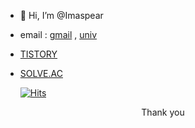 - 👋 Hi, I’m @Imaspear
- email : [gmail](rjsckdd12@gmail.com) , [univ](geonc123@pukyong.ac.kr)
- [TISTORY](https://imspear.tistory.com)
- [SOLVE.AC](https://solved.ac/profile/geonc123)


  [![Hits](https://hits.seeyoufarm.com/api/count/incr/badge.svg?url=https%3A%2F%2Fgithub.com%2FImaspear&count_bg=%239A9B9A&title_bg=%23555555&icon=&icon_color=%23E7E7E7&title=hits&edge_flat=false)](https://hits.seeyoufarm.com)

<center>
    Thank you
</center>


<!---
Imaspear/Imaspear is a ✨ special ✨ repository because its `README.md` (this file) appears on your GitHub profile.
You can click the Preview link to take a look at your changes.
--->
